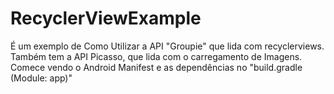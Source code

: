 # RecyclerViewExample
É um exemplo de Como Utilizar a API "Groupie" que lida com recyclerviews. Também tem a API Picasso, que lida com o carregamento de Imagens. Comece vendo o Android Manifest e as dependências no  "build.gradle (Module: app)"
